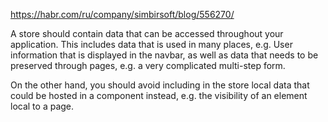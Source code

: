 https://habr.com/ru/company/simbirsoft/blog/556270/

A store should contain data that can be accessed throughout your application. This includes data that is used in many places, e.g. User information that is displayed in the navbar, as well as data that needs to be preserved through pages, e.g. a very complicated multi-step form.

On the other hand, you should avoid including in the store local data that could be hosted in a component instead, e.g. the visibility of an element local to a page.